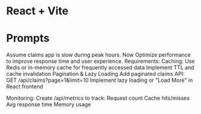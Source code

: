 # React + Vite

# Prompts

Assume claims app is slow during peak hours. Now Optimize performance to improve response time and user experience.
Requirements:
Caching:
Use Redis or in-memory cache for frequently accessed data
Implement TTL and cache invalidation
Pagination & Lazy Loading
Add paginated claims API:
GET /api/claims?page=1&limit=10
Implement lazy loading or "Load More" in React frontend

Monitoring:
Create /api/metrics to track:
Request count
Cache hits/misses
Avg response time
Memory usage
